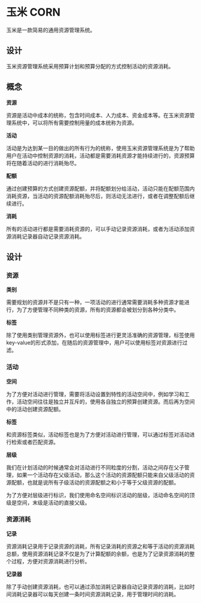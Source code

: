 # 玉米 CORN

玉米是一款简易的通用资源管理系统。

## 设计

玉米资源管理系统采用预算计划和预算分配的方式控制活动的资源消耗。

## 概念

**资源**

资源是活动中成本的统称，包含时间成本、人力成本、资金成本等。在玉米资源管理系统中，可以将所有需要控制用量的成本统称为资源。

**活动**

活动是为达到某一目的做出的所有行为的统称，使用玉米资源管理系统是为了帮助用户在活动中控制资源的消耗，活动都是需要消耗资源才能持续进行的，资源预算将在随着活动的进行消耗殆尽。

**配额**

通过创建预算的方式创建资源配额，并将配额划分给活动，活动只能在配额范围内消耗资源，当活动的资源配额消耗殆尽后，则活动无法进行，或者在调整配额后继续进行。

**消耗**

所有的活动进行都是需要消耗资源的，可以手动记录资源消耗，或者为活动添加资源消耗记录器自动记录资源消耗。

## 设计

### 资源

**类别** 

需要规划的资源并不是只有一种，一项活动的进行通常需要消耗多种资源才能进行，为了方便管理不同种类的资源，所有的资源都会被划分到各种分类中。

**标签**

除了使用类别管理资源外，也可以使用标签进行更灵活准确的资源管理，标签使用key-value的形式添加，在随后的资源管理中，用户可以使用标签对资源进行过滤。

### 活动

**空间**

为了方便对活动进行管理，需要将活动设置到特性的活动空间中，例如学习和工作，活动空间往往是独立并互斥的，使用各自独立的预算创建资源。而后再为空间中的活动创建资源配额。

**标签**

和资源标签类似，活动标签也是为了方便对活动进行管理，可以通过标签对活动进行检索或者匹配资源。

**层级**

我们在计划活动的时候通常会对活动进行不同粒度的分割，活动之间存在父子管理，如果一个活动存在父级活动，那么这个活动的资源配额只能来自父级活动的资源配额，也就是说所有子级活动的资源配额之和小于等于父级资源的配额。

为了方便对层级进行标识，我们使用命名空间标识活动的层级，活动命名空间的顶级是空间，末级是活动的直接父级。

### 资源消耗

**记录**

资源消耗记录用于记录资源的消耗，所有记录消耗的资源之和等于活动的资源消耗总额，使用资源消耗记录不仅是为了计算配额的余额，也是为了记录资源消耗的整个过程，方便对资源消耗进行分析。

**记录器**

除了手动创建资源消耗，也可以通过添加消耗记录器自动记录资源的消耗，比如时间消耗记录器可以每天创建一条时间资源消耗记录，用于管理时间的消耗。
